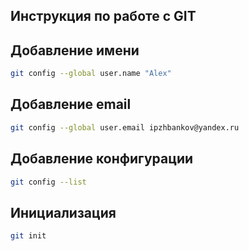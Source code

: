 ## Инструкция по работе с GIT

## Добавление имени
```sh
git config --global user.name "Alex"
```
## Добавление email
```sh
git config --global user.email ipzhbankov@yandex.ru
```
## Добавление конфигурации
```sh
git config --list
```
## Инициализация
```sh
git init
```